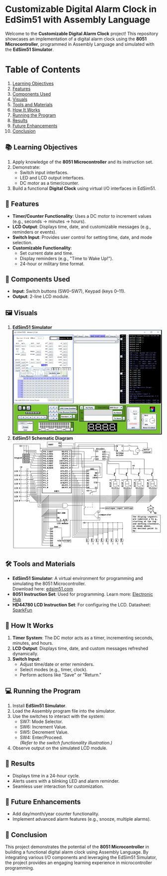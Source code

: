# Customizable Digital Alarm Clock in EdSim51 with Assembly Language

Welcome to the **Customizable Digital Alarm Clock** project! This repository showcases an implementation of a digital alarm clock using the **8051 Microcontroller**, programmed in Assembly Language and simulated with the **EdSim51 Simulator**.  

# Table of Contents
1. [Learning Objectives](#learning-objectives)
2. [Features](#features)
3. [Components Used](#components-used)
4. [Visuals](#visuals)
5. [Tools and Materials](#tools-and-materials)
6. [How It Works](#how-it-works)
7. [Running the Program](#running-the-program)
8. [Results](#results)
9. [Future Enhancements](#future-enhancements)
10. [Conclusion](#conclusion)

## 📚 Learning Objectives

1. Apply knowledge of the **8051 Microcontroller** and its instruction set.
2. Demonstrate:
   - Switch input interfaces.
   - LED and LCD output interfaces.
   - DC motor as a timer/counter.
3. Build a functional **Digital Clock** using virtual I/O interfaces in EdSim51.

## 🌟 Features

- **Timer/Counter Functionality**: Uses a DC motor to increment values (e.g., seconds → minutes → hours).
- **LCD Output**: Displays time, date, and customizable messages (e.g., reminders or events).
- **Switch Input**: Provides user control for setting time, date, and mode selection.
- **Customizable Functionality**:
  - Set current date and time.
  - Display reminders (e.g., "Time to Wake Up!").
  - 24-hour or military time format.

## 🔧 Components Used

- **Input**: Switch buttons (SW0–SW7), Keypad (keys 0–11).  
- **Output**: 2-line LCD module.

## 🖼️ Visuals
1. **EdSim51 Simulator**  
![Simulator](/EdSim51_GUI.PNG)
2. **EdSim51 Schematic Diagram**  
![Logic Diagram](/EdSim51_Schematic_Diagram.png)

## 🛠️ Tools and Materials

- **EdSim51 Simulator**: A virtual environment for programming and simulating the 8051 Microcontroller.  
  Download here: [edsim51.com](https://www.edsim51.com/index.html)  
- **8051 Instruction Set**: Used for programming. Learn more: [Electronic Hub](https://www.electronicshub.org/8051-microcontroller-instruction-set/)  
- **HD44780 LCD Instruction Set**: For configuring the LCD. Datasheet: [SparkFun](https://www.sparkfun.com/datasheets/LCD/HD44780.pdf)  

## 🚀 How It Works

1. **Timer System**: The DC motor acts as a timer, incrementing seconds, minutes, and hours.  
2. **LCD Output**: Displays time, date, and custom messages refreshed dynamically.  
3. **Switch Input**:  
   - Adjust time/date or enter reminders.  
   - Select modes (e.g., timer, clock).  
   - Perform actions like "Save" or "Return."  

## 💻 Running the Program

1. Install **EdSim51 Simulator**.
2. Load the Assembly program file into the simulator.
3. Use the switches to interact with the system:
   - SW7: Mode Selector.
   - SW6: Increment Value.
   - SW5: Decrement Value.
   - SW4: Enter/Proceed.  
   *(Refer to the switch functionality illustration.)*
4. Observe output on the simulated LCD module.

## 🎯 Results

- Displays time in a 24-hour cycle.  
- Alerts users with a blinking LED and alarm reminder.  
- Seamless user interaction for customization.

## 🌱 Future Enhancements

- Add day/month/year counter functionality.  
- Implement advanced alarm features (e.g., snooze, multiple alarms).  

## 📝 Conclusion

This project demonstrates the potential of the **8051 Microcontroller** in building a functional digital alarm clock using Assembly Language. By integrating various I/O components and leveraging the EdSim51 Simulator, the project provides an engaging learning experience in microcontroller programming.  